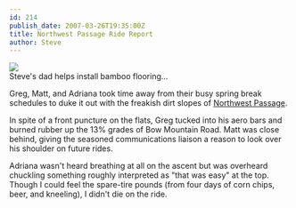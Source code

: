 ```yaml
---
id: 214
publish_date: 2007-03-26T19:35:00Z
title: Northwest Passage Ride Report
author: Steve
---
```

![](http://www.flagstafffrenzy.org/wp-content/uploads/2007/03/P1010087.JPG)  
Steve's dad helps install bamboo flooring...

Greg, Matt, and Adriana took time away from their busy spring break schedules to duke it out with the freakish dirt slopes of [Northwest Passage](http://www.flagstafffrenzy.org/routes#northwest).

In spite of a front puncture on the flats, Greg tucked into his aero bars and burned rubber up the 13% grades of Bow Mountain Road. Matt was close behind, giving the seasoned communications liaison a reason to look over his shoulder on future rides.

Adriana wasn't heard breathing at all on the ascent but was overheard chuckling something roughly interpreted as "that was easy" at the top. Though I could feel the spare-tire pounds (from four days of corn chips, beer, and kneeling), I didn't die on the ride.